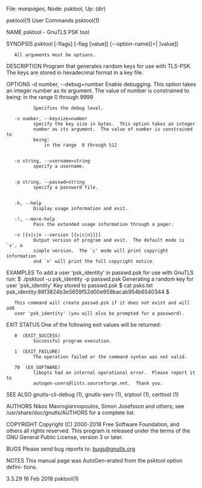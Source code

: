 File: *manpages*,  Node: psktool,  Up: (dir)

psktool(1)                       User Commands                      psktool(1)



NAME
       psktool - GnuTLS PSK tool

SYNOPSIS
       psktool [-flags] [-flag [value]] [--option-name[[=| ]value]]

       All arguments must be options.


DESCRIPTION
       Program   that generates random keys for use with TLS-PSK. The keys are
       stored in hexadecimal format in a key file.

OPTIONS
       -d number, --debug=number
              Enable debugging.  This option takes an integer  number  as  its
              argument.  The value of number is constrained to being:
                  in the range  0 through 9999

              Specifies the debug level.

       -s number, --keysize=number
              specify the key size in bytes.  This option takes an integer
              number as its argument.  The value of number is constrained to
              being:
                  in the range  0 through 512


       -u string, --username=string
              specify a username.


       -p string, --passwd=string
              specify a password file.


       -h, --help
              Display usage information and exit.

       -!, --more-help
              Pass the extended usage information through a pager.

       -v [{v|c|n --version [{v|c|n}]}]
              Output version of program and exit.  The default mode is `v', a
              simple version.  The `c' mode will print copyright information
              and `n' will print the full copyright notice.

EXAMPLES
       To add a user 'psk_identity' in passwd.psk for use with GnuTLS run:
           $ ./psktool -u psk_identity -p passwd.psk
           Generating a random key for user 'psk_identity'
           Key stored to passwd.psk
           $ cat psks.txt
           psk_identity:88f3824b3e5659f52d00e959bacab954b6540344
           $

       This command will create passwd.psk if it does not exist and will add
       user 'psk_identity' (you will also be prompted for a password).

EXIT STATUS
       One of the following exit values will be returned:

       0  (EXIT_SUCCESS)
              Successful program execution.

       1  (EXIT_FAILURE)
              The operation failed or the command syntax was not valid.

       70  (EX_SOFTWARE)
              libopts had an internal operational error.  Please report it to
              autogen-users@lists.sourceforge.net.  Thank you.

SEE ALSO
           gnutls-cli-debug (1), gnutls-serv (1), srptool (1), certtool (1)

AUTHORS
       Nikos Mavrogiannopoulos, Simon Josefsson and others; see
       /usr/share/doc/gnutls/AUTHORS for a complete list.

COPYRIGHT
       Copyright (C) 2000-2018 Free Software Foundation, and others all rights
       reserved.  This program is released under the terms of the GNU General
       Public License, version 3 or later.

BUGS
       Please send bug reports to: bugs@gnutls.org

NOTES
       This manual page was AutoGen-erated from the psktool option defini‐
       tions.



3.3.29                            16 Feb 2018                       psktool(1)
